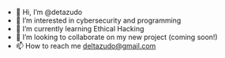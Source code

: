- 👋 Hi, I’m @detazudo
- 👀 I’m interested in cybersecurity and programming
- 🌱 I’m currently learning Ethical Hacking
- 💞️ I’m looking to collaborate on my new project (coming soon!)
- 📫 How to reach me deltazudo@gmail.com 

<!---
detazudo/detazudo is a ✨ special ✨ repository because its `README.md` (this file) appears on your GitHub profile.
You can click the Preview link to take a look at your changes.
--->
